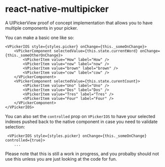 # react-native-multipicker

A UIPickerView proof of concept implementation that allows you to have multiple components in your picker.

You can make a basic one like so:

    <VPickerIOS style={styles.picker} onChange={this._someOnChange}>
        <VPickerComponent selectedValue={this.state.currentWord} onChange={this._someOtherOnChange}>
            <VPickerItem value="How" label="How" />
            <VPickerItem value="now" label="now" />
            <VPickerItem value="brown" label="brown" />
            <VPickerItem value="cow" label="cow" />
        </VPickerComponent>
        <VPickerComponent selectedValue={this.state.curentCount}>
            <VPickerItem value="Uno" label="Uno" />
            <VPickerItem value="Dos" label="Dos" />
            <VPickerItem value="Tres" label="Tres" />
            <VPickerItem value="Four" label="Four" />
        </VPickerComponent>
    </VPickerIOS>

You can also set the `controlled` prop on `VPickerIOS` to have your selected indexes pushed back to the native component in case you need to validate selection:

     <VPickerIOS style={styles.picker} onChange={this._someOnChange} controlled={true}>
        ...

Please note that this is still a work in progress, and you probalby should not use this unless you are just looking at the code for fun.
